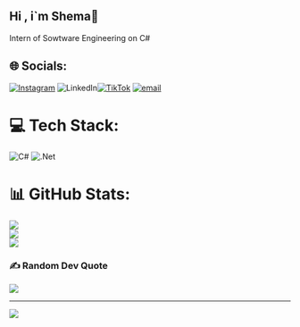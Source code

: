 ## Hi , i`m Shema👋

Intern of Sowtware Engineering on C#<br/>

## 🌐 Socials:
[![Instagram](https://img.shields.io/badge/Instagram-%23E4405F.svg?logo=Instagram&logoColor=white)](https://instagram.com/@sheam.usk) ![LinkedIn](https://img.shields.io/badge/LinkedIn-%230077B5.svg?logo=linkedin&logoColor=white)[![TikTok](https://img.shields.io/badge/TikTok-%23000000.svg?logo=TikTok&logoColor=white)](https://tiktok.com/@@shema_u) [![email](https://img.shields.io/badge/Email-D14836?logo=gmail&logoColor=white)](mailto:illya.shema4527482@gmail.com) 

# 💻 Tech Stack:
![C#](https://img.shields.io/badge/c%23-%23239120.svg?style=for-the-badge&logo=csharp&logoColor=white) ![.Net](https://img.shields.io/badge/.NET-5C2D91?style=for-the-badge&logo=.net&logoColor=white)
# 📊 GitHub Stats:
![](https://github-readme-stats.vercel.app/api?username=shemaU2K&theme=dark&hide_border=false&include_all_commits=false&count_private=false)<br/>
![](https://nirzak-streak-stats.vercel.app/?user=shemaU2K&theme=dark&hide_border=false)<br/>
![](https://github-readme-stats.vercel.app/api/top-langs/?username=shemaU2K&theme=dark&hide_border=false&include_all_commits=false&count_private=false&layout=compact)

### ✍️ Random Dev Quote
![](https://quotes-github-readme.vercel.app/api?type=horizontal&theme=tokyonight)

---
[![](https://visitcount.itsvg.in/api?id=shemaU2K&icon=5&color=13)](https://visitcount.itsvg.in)
